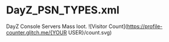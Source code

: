 # DayZ_PSN_TYPES.xml
DayZ Console Servers Mass loot.
![Visitor Count](https://profile-counter.glitch.me/{YOUR USER}/count.svg)
